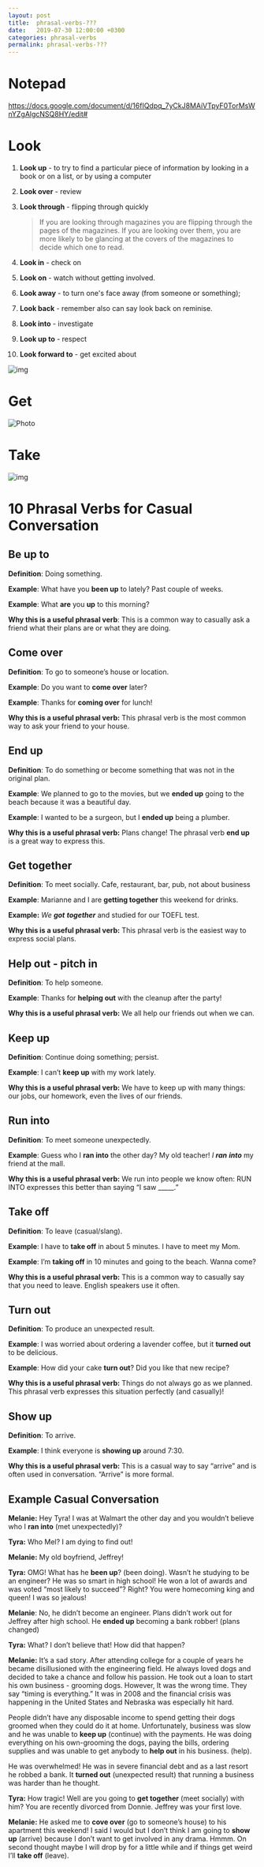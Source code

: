 ```yaml
---
layout: post
title:  phrasal-verbs-???
date:   2019-07-30 12:00:00 +0300
categories: phrasal-verbs
permalink: phrasal-verbs-???
---
```


# Notepad

https://docs.google.com/document/d/16fIQdpq_7yCkJ8MAiVTpyF0TorMsWnYZgAlgcNSQ8HY/edit#

# Look

1. **Look up** - to try to find a particular piece of information by looking in a book or on a list, or by using a computer

2. **Look over** - review

3. **Look through** - flipping through quickly

   > If you are looking through magazines you are flipping through the pages of the magazines. If you are looking over them, you are more likely to be glancing at the covers of the magazines to decide which one to read.

4. **Look in** - check on
5. **Look on** - watch without getting involved.
6. **Look away** - to turn one's face away (from someone or something);
7. **Look back** - remember also can say look back on reminise.
8. **Look into** - investigate
9. **Look up to** - respect
10. **Look forward to** - get excited about





![img](https://lh3.googleusercontent.com/esODxF9sh-KNl_cxHAWJy2_LGn_aj0np8FJDtnQ5r29rf6-_PFVY3Ep2SkkajbuDCGnf6Xr3rK1JQ3LItNsLYfQ49mb_IOVJ3j90aE2RXPELecE9nEYjCoiSPj-IOwXHceW1Cq7I)

# Get





![Photo](https://lh3.googleusercontent.com/-7ZtYFwF4m-ixBCzdsQ9OuXEXMlXcXTKWToVYzGVr581iHMwspkK9UF5xM3PDoUWr3RfOtTwDPbg-VKG-60NOhvHq-HrMEsVROUreD_JPG8CyP6euTUFekD5scDY9LCFbZ-z4s3C)



# Take



![img](https://lh4.googleusercontent.com/OMPwPw3VJCXPtodYy1-FJxraaeFRGV6pllVrsKryPoohJJfvX_akGIAzUY_i0nZ24_5cYLNquR9jaIUa4WQ6apKxAIHHxXVODFWk8MsIplBw-787rmvU69tB5UDBFZ5JreeAXIhM)



# 10 Phrasal Verbs for Casual Conversation

## Be up to

**Definition**: Doing something.

**Example**: What have you **been up** to lately? Past couple of weeks.

**Example**: What **are** you **up** to this morning?

**Why this is a useful phrasal verb**: This is a common way to casually ask a friend what their plans are or what they are doing.



## Come over

**Definition**: To go to someone’s house or location.

**Example**: Do you want to **come over** later?

**Example**: Thanks for **coming over** for lunch!

**Why this is a useful phrasal verb:** This phrasal verb is the most common way to ask your friend to your house.



## End up

**Definition**: To do something or become something that was not in the original plan.

**Example**: We planned to go to the movies, but we **ended up** going to the beach because it was a beautiful day.

**Example**: I wanted to be a surgeon, but I **ended up** being a plumber.

**Why this is a useful phrasal verb:** Plans change! The phrasal verb **end up** is a great way to express this.



## Get together

**Definition**: To meet socially. Cafe, restaurant, bar,  pub, not about business 

**Example**: Marianne and I are **getting together** this weekend for drinks.

**Example:** *We* ***got*** ***together*** and studied for our TOEFL test.

**Why this is a useful phrasal verb:** This phrasal verb is the easiest way to express social plans.



## Help out - pitch in

**Definition**: To help someone.

**Example**: Thanks for **helping out** with the cleanup after the party!

**Why this is a useful phrasal verb:** We all help our friends out when we can.



## Keep up

**Definition**: Continue doing something; persist.

**Example**: I can’t **keep up** with my work lately.

**Why this is a useful phrasal verb:** We have to keep up with many things: our jobs, our homework, even the lives of our friends.



## Run into

**Definition**: To meet someone unexpectedly.

**Example**: Guess who I **ran into** the other day? My old teacher! *I* ***ran*** ***into*** my friend at the mall.

**Why this is a useful phrasal verb:** We run into people we know often: RUN INTO expresses this better than saying “I saw _____.”



## Take off

**Definition**: To leave (casual/slang).

**Example**: I have to **take off** in about 5 minutes. I have to meet my Mom.

**Example**: I’m **taking off** in 10 minutes and going to the beach. Wanna come?

**Why this is a useful phrasal verb:** This is a common way to casually say that you need to leave. English speakers use it often.



## Turn out

**Definition**: To produce an unexpected result.

**Example**: I was worried about ordering a lavender coffee, but it **turned out** to be delicious.

**Example**: How did your cake **turn out**? Did you like that new recipe?

**Why this is a useful phrasal verb:** Things do not always go as we planned. This phrasal verb expresses this situation perfectly (and casually)!



## Show up

**Definition**: To arrive.

**Example**: I think everyone is **showing up** around 7:30.

**Why this is a useful phrasal verb:** This is a casual way to say “arrive” and is often used in conversation. “Arrive” is more formal.



## Example Casual Conversation

**Melanie:** Hey Tyra! I was at Walmart the other day and you wouldn’t believe who I **ran into** (met unexpectedly)? 

**Tyra:** Who Mel? I am dying to find out! 

**Melanie:** My old boyfriend, Jeffrey!  

**Tyra:** OMG! What has he **been up**? (been doing). Wasn’t he studying to be an engineer? He was so smart in high school! He won a lot of awards and was voted “most likely to succeed”? Right? You were homecoming king and queen! I was so jealous! 

**Melanie**: No, he didn’t become an engineer. Plans didn’t work out for Jeffrey after high school. He **ended up** becoming a bank robber! (plans changed) 

**Tyra:** What? I don’t believe that! How did that happen? 

**Melanie:** It’s a sad story. After attending college for a couple of years he became disillusioned with the engineering field. He always loved dogs and decided to take a chance and follow his passion. He took out a loan to start his own business - grooming dogs. However, It was the wrong time. They say “timing is everything.” It was in 2008 and the financial crisis was happening in the United States and Nebraska was especially hit hard. 

People didn’t have any disposable income to spend getting their dogs groomed when they could do it at home. Unfortunately, business was slow and he was unable to **keep up** (continue) with the payments. He was doing everything on his own-grooming the dogs, paying the bills, ordering supplies and was unable to get anybody to **help out** in his business. (help).  

He was overwhelmed! He was in severe financial debt and as a last resort he robbed a bank. It **turned out** (unexpected result) that running a business was harder than he thought. 

**Tyra:** How tragic! Well are you going to **get together** (meet socially) with him? You are recently divorced from Donnie. Jeffrey was your first love. 

**Melanie:** He asked me to **cove over** (go to someone’s house) to his apartment this weekend! I said I would but I don’t think I am going to **show up** (arrive) because I don’t want to get involved in any drama. Hmmm. On second thought maybe I will drop by for a little while and if things get weird I’ll **take off** (leave).